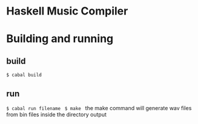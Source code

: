 # Haskell Music Compiler
# Building and running
## build
`$ cabal build`
## run
`$ cabal run filename `
`$ make `
the make command will generate wav files from bin files inside the directory output

